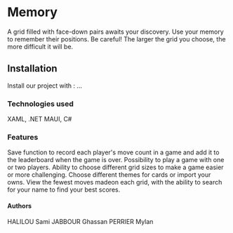 # Memory

A grid filled with face-down pairs awaits your discovery.
Use your memory to remember their positions.
Be careful! The larger the grid you choose, the more difficult it will be.

## Installation 

Install our project with :
...

### Technologies used

XAML, .NET MAUI, C#

### Features 

Save function to record each player's move count in a game and add it to the leaderboard when the game is over.
Possibility to play a game with one or two players.
Ability to choose different grid sizes to make a game easier or more challenging.
Choose different themes for cards or import your owns.
View the fewest moves madeon each grid, with the ability to search for your name to find your best scores.

#### Authors 

HALILOU Sami
JABBOUR Ghassan
PERRIER Mylan